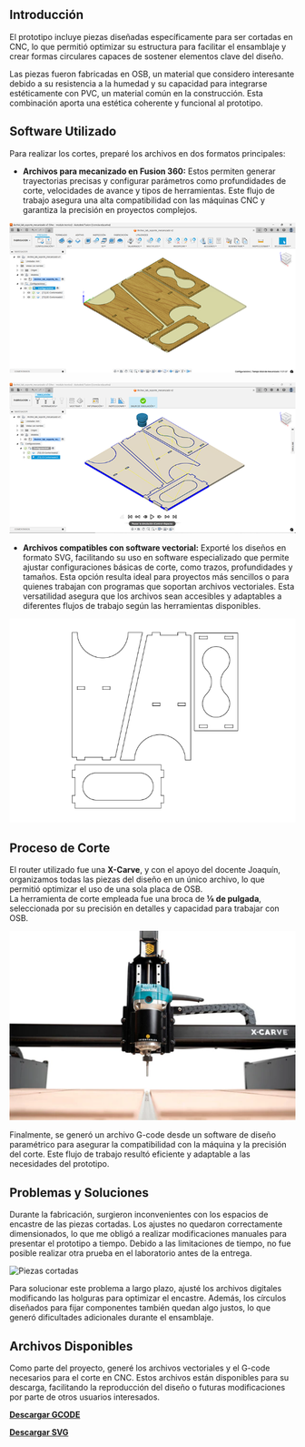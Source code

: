 
## **Introducción**

El prototipo incluye piezas diseñadas específicamente para ser cortadas en CNC, lo que permitió optimizar su estructura para facilitar el ensamblaje y crear formas circulares capaces de sostener elementos clave del diseño.  

Las piezas fueron fabricadas en OSB, un material que considero interesante debido a su resistencia a la humedad y su capacidad para integrarse estéticamente con PVC, un material común en la construcción. Esta combinación aporta una estética coherente y funcional al prototipo.  

## Software Utilizado  
Para realizar los cortes, preparé los archivos en dos formatos principales: 

- **Archivos para mecanizado en Fusion 360:** Estos permiten generar trayectorias precisas y configurar parámetros como profundidades de corte, velocidades de avance y tipos de herramientas. Este flujo de trabajo asegura una alta compatibilidad con las máquinas CNC y garantiza la precisión en proyectos complejos. 

![Mecanizado 1](../images/PI_IMG/CNC/mecanizado_2.png)

![Mecanizado 2](../images/PI_IMG/CNC/mecanizado_1.png)

- **Archivos compatibles con software vectorial:** Exporté los diseños en formato SVG, facilitando su uso en software especializado que permite ajustar configuraciones básicas de corte, como trazos, profundidades y tamaños. Esta opción resulta ideal para proyectos más sencillos o para quienes trabajan con programas que soportan archivos vectoriales. 
Esta versatilidad asegura que los archivos sean accesibles y adaptables a diferentes flujos de trabajo según las herramientas disponibles.   

![Vectorizado](../images/PI_IMG/CNC/Soporte_dibujo_EDGARDO.png)

## Proceso de Corte  
El router utilizado fue una **X-Carve**, y con el apoyo del docente Joaquín, organizamos todas las piezas del diseño en un único archivo, lo que permitió optimizar el uso de una sola placa de OSB.  
La herramienta de corte empleada fue una broca de **⅛ de pulgada**, seleccionada por su precisión en detalles y capacidad para trabajar con OSB.  

![Xcarve](../images/PI_IMG/CNC/imagen_xcarve.webp)

Finalmente, se generó un archivo G-code desde un software de diseño paramétrico para asegurar la compatibilidad con la máquina y la precisión del corte. Este flujo de trabajo resultó eficiente y adaptable a las necesidades del prototipo.  

## Problemas y Soluciones  
Durante la fabricación, surgieron inconvenientes con los espacios de encastre de las piezas cortadas. Los ajustes no quedaron correctamente dimensionados, lo que me obligó a realizar modificaciones manuales para presentar el prototipo a tiempo. Debido a las limitaciones de tiempo, no fue posible realizar otra prueba en el laboratorio antes de la entrega.  

![Piezas cortadas](../images/PI_IMG/CNC/piezas_cortadas.png)

Para solucionar este problema a largo plazo, ajusté los archivos digitales modificando las holguras para optimizar el encastre. Además, los círculos diseñados para fijar componentes también quedan algo justos, lo que generó dificultades adicionales durante el ensamblaje. 

## Archivos Disponibles  
Como parte del proyecto, generé los archivos vectoriales y el G-code necesarios para el corte en CNC. Estos archivos están disponibles para su descarga, facilitando la reproducción del diseño o futuras modificaciones por parte de otros usuarios interesados.  

**[Descargar GCODE](<../Descargas/PROYECTO FINAL/mecanizado_soporte.nc>)**

**[Descargar SVG](<../Descargas/PROYECTO FINAL/Soporte_dibujo_EDGARDO.svg>)**
